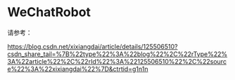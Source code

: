 # WeChatRobot
请参考：

https://blog.csdn.net/xixiangdai/article/details/125506510?csdn_share_tail=%7B%22type%22%3A%22blog%22%2C%22rType%22%3A%22article%22%2C%22rId%22%3A%22125506510%22%2C%22source%22%3A%22xixiangdai%22%7D&ctrtid=g1n1n
